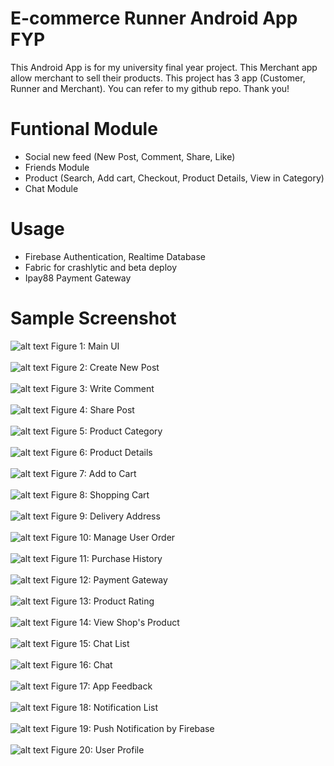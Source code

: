 # E-commerce Runner Android App FYP
This Android App is for my university final year project. This Merchant app allow merchant to sell their products. This project has 3 app (Customer, Runner and Merchant). You can refer to my github repo. Thank you!

# Funtional Module
- Social new feed (New Post, Comment, Share, Like)
- Friends Module
- Product (Search, Add cart, Checkout, Product Details, View in Category)
- Chat Module

# Usage
- Firebase Authentication, Realtime Database 
- Fabric for crashlytic and beta deploy
- Ipay88 Payment Gateway

# Sample Screenshot

![alt text](https://s15.postimg.cc/7vziy1ivf/home_social_post.jpg) Figure 1: Main UI  </br></br>
![alt text](https://s15.postimg.cc/88qx4atgb/post.jpg) Figure 2: Create New Post</br></br>
![alt text](https://s15.postimg.cc/gr0d8kfdn/comment.jpg) Figure 3: Write Comment</br></br>
![alt text](https://s15.postimg.cc/jxuws9zuj/share.jpg) Figure 4: Share Post</br></br>
![alt text](https://s15.postimg.cc/646k344nf/category_page.jpg) Figure 5: Product Category</br></br>
![alt text](https://s15.postimg.cc/h3rreuktn/product_detail.jpg) Figure 6:  Product Details</br></br>
![alt text](https://s15.postimg.cc/mf6nzetzv/add_to_cart.jpg) Figure 7: Add to Cart</br></br>
![alt text](https://s15.postimg.cc/ivkq9rrbv/shopping_cart.jpg) Figure 8: Shopping Cart</br></br>
![alt text](https://s15.postimg.cc/qobe1ls4b/delivery_address.jpg) Figure 9: Delivery Address</br></br>
![alt text](https://s15.postimg.cc/yh21tpnuj/user_manage_order.jpg) Figure 10: Manage User Order</br></br>
![alt text](https://s15.postimg.cc/e9om1ag1n/history.jpg) Figure 11: Purchase History</br></br>
![alt text](https://s15.postimg.cc/adba5dnd7/payment.jpg) Figure 12: Payment Gateway</br></br>
![alt text](https://s15.postimg.cc/mf6nzjz6j/rating.jpg) Figure 13: Product Rating</br></br>
![alt text](https://s15.postimg.cc/o6zmuifzf/view_shop.jpg) Figure 14: View Shop's Product</br></br>
![alt text](https://s15.postimg.cc/ez7edme0b/chat_list.jpg) Figure 15: Chat List</br></br>
![alt text](https://s15.postimg.cc/nhguhys8r/chat_module.jpg) Figure 16: Chat</br></br>
![alt text](https://s15.postimg.cc/jl3ilzuej/feedback.jpg) Figure 17: App Feedback</br></br>
![alt text](https://s15.postimg.cc/ge8z2e4tn/notification_list.jpg) Figure 18: Notification List</br></br>
![alt text](https://s15.postimg.cc/rqlkk6l8b/notification.png) Figure 19: Push Notification by Firebase</br></br>
![alt text](https://s15.postimg.cc/7j84rzax7/user_profile.jpg) Figure 20: User Profile</br></br>

